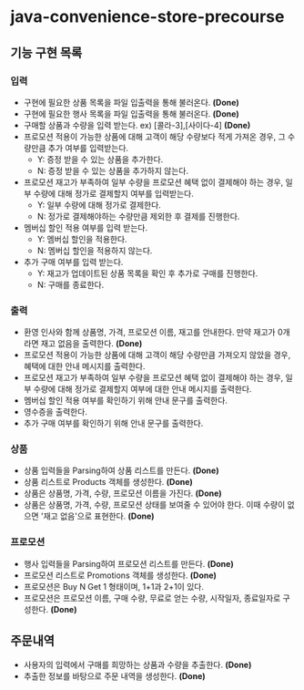 # java-convenience-store-precourse

## 기능 구현 목록

### 입력

- 구현에 필요한 상품 목록을 파일 입출력을 통해 불러온다. **(Done)**
- 구현에 필요한 행사 목록을 파일 입출력을 통해 불러온다. **(Done)**
- 구매할 상품과 수량을 입력 받는다. ex) [콜라-3],[사이다-4] **(Done)**
- 프로모션 적용이 가능한 상품에 대해 고객이 해당 수량보다 적게 가져온 경우, 그 수량만큼 추가 여부를 입력받는다.
    - Y: 증정 받을 수 있는 상품을 추가한다.
    - N: 증정 받을 수 있는 상품을 추가하지 않는다.
- 프로모션 재고가 부족하여 일부 수량을 프로모션 혜택 없이 결제해야 하는 경우, 일부 수량에 대해 정가로 결제할지 여부를 입력받는다.
    - Y: 일부 수량에 대해 정가로 결제한다.
    - N: 정가로 결제해야하는 수량만큼 제외한 후 결제를 진행한다.
- 멤버십 할인 적용 여부를 입력 받는다.
    - Y: 멤버십 할인을 적용한다.
    - N: 멤버십 할인을 적용하지 않는다.
- 추가 구매 여부를 입력 받는다.
    - Y: 재고가 업데이트된 상품 목록을 확인 후 추가로 구매를 진행한다.
    - N: 구매를 종료한다.

### 출력

- 환영 인사와 함께 상품명, 가격, 프로모션 이름, 재고를 안내한다. 만약 재고가 0개라면 재고 없음을 출력한다. **(Done)**
- 프로모션 적용이 가능한 상품에 대해 고객이 해당 수량만큼 가져오지 않았을 경우, 혜택에 대한 안내 메시지를 출력한다.
- 프로모션 재고가 부족하여 일부 수량을 프로모션 혜택 없이 결제해야 하는 경우, 일부 수량에 대해 정가로 결제할지 여부에 대한 안내 메시지를 출력한다.
- 멤버십 할인 적용 여부를 확인하기 위해 안내 문구를 출력한다.
- 영수증을 출력한다.
- 추가 구매 여부를 확인하기 위해 안내 문구를 출력한다.

### 상품

- 상품 입력들을 Parsing하여 상품 리스트를 만든다. **(Done)**
- 상품 리스트로 Products 객체를 생성한다. **(Done)**
- 상품은 상품명, 가격, 수량, 프로모션 이름을 가진다. **(Done)**
- 상품은 상품명, 가격, 수량, 프로모션 상태를 보여줄 수 있어야 한다. 이때 수량이 없으면 '재고 없음'으로 표현한다. **(Done)**

### 프로모션

- 행사 입력들을 Parsing하여 프로모션 리스트를 만든다. **(Done)**
- 프로모션 리스트로 Promotions 객체를 생성한다. **(Done)**
- 프로모션은 Buy N Get 1 형태이며, 1+1과 2+1이 있다.
- 프로모션은 프로모션 이름, 구매 수량, 무료로 얻는 수량, 시작일자, 종료일자로 구성한다. **(Done)**

## 주문내역

- 사용자의 입력에서 구매를 희망하는 상품과 수량을 추출한다. **(Done)**
- 추출한 정보를 바탕으로 주문 내역을 생성한다. **(Done)**
